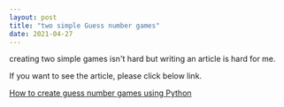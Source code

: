 ```yaml
---
layout: post
title: "two simple Guess number games"
date: 2021-04-27
---
```


creating two simple games isn't hard but writing an article is hard for me.

If you want to see the article, please click below link.

<a href="https://dannytwenglish-6517.medium.com/how-to-create-guess-number-games-using-python-ddd7b9cb05b3">How to create guess number games using Python</a>
